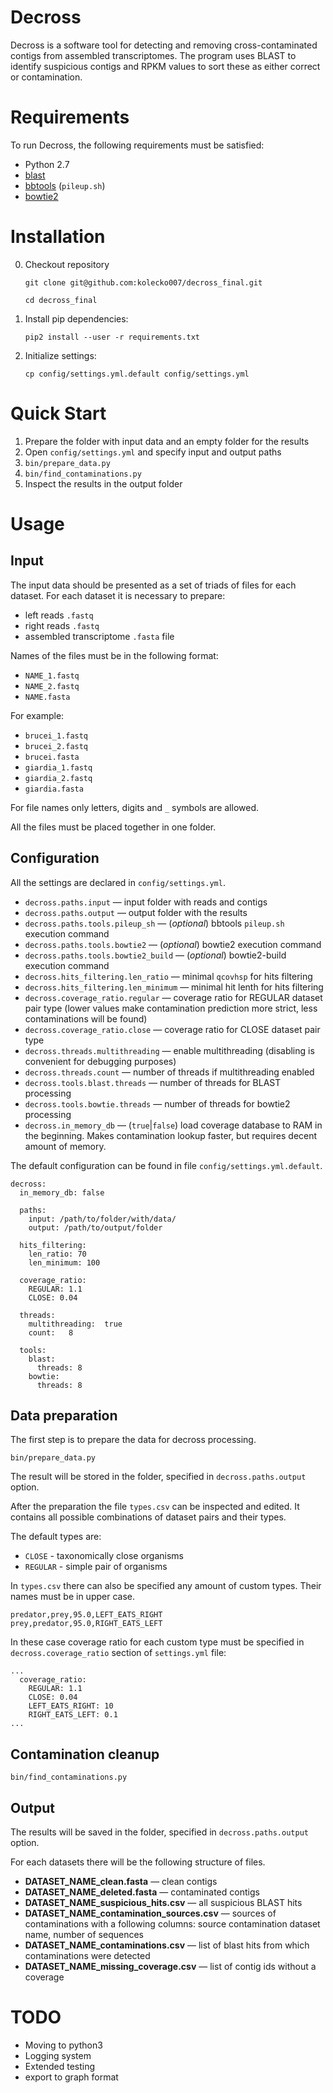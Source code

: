 # Decross
Decross is a software tool for detecting and removing cross-contaminated 
contigs from assembled transcriptomes. The program uses BLAST to identify 
suspicious contigs and RPKM values to sort these as either correct or 
contamination. 

# Requirements

To run Decross, the following requirements must be satisfied:
* Python 2.7
* [blast](https://blast.ncbi.nlm.nih.gov/Blast.cgi)
* [bbtools](https://jgi.doe.gov/data-and-tools/bbtools/) (`pileup.sh`)
* [bowtie2](http://bowtie-bio.sourceforge.net/bowtie2/index.shtml)

# Installation

0. Checkout repository

    `git clone git@github.com:kolecko007/decross_final.git`
    
    `cd decross_final`

1. Install pip dependencies:

    `pip2 install --user -r requirements.txt`

2. Initialize settings:

    `cp config/settings.yml.default config/settings.yml`

# Quick Start
1. Prepare the folder with input data and an empty folder for the results
1. Open `config/settings.yml` and specify input and output paths
1. `bin/prepare_data.py`
1. `bin/find_contaminations.py`
1. Inspect the results in the output folder

# Usage
## Input
The input data should be presented as a set of triads of files for each dataset.
For each dataset it is necessary to prepare:
* left reads `.fastq`
* right reads `.fastq`
* assembled transcriptome `.fasta` file

Names of the files must be in the following format:
* `NAME_1.fastq`
* `NAME_2.fastq`
* `NAME.fasta`

For example:
* `brucei_1.fastq`
* `brucei_2.fastq`
* `brucei.fasta`
* `giardia_1.fastq`
* `giardia_2.fastq`
* `giardia.fasta`

For file names only letters, digits and `_` symbols are allowed.

All the files must be placed together in one folder.

## Configuration

All the settings are declared in `config/settings.yml`.

* `decross.paths.input` &mdash; input folder with reads and contigs
* `decross.paths.output` &mdash; output folder with the results
* `decross.paths.tools.pileup_sh` &mdash; (_optional_) bbtools `pileup.sh` execution command
* `decross.paths.tools.bowtie2` &mdash; (_optional_) bowtie2 execution command
* `decross.paths.tools.bowtie2_build` &mdash; (_optional_) bowtie2-build execution command
* `decross.hits_filtering.len_ratio` &mdash; minimal `qcovhsp` for hits filtering
* `decross.hits_filtering.len_minimum` &mdash; minimal hit lenth for hits filtering
* `decross.coverage_ratio.regular` &mdash; coverage ratio for REGULAR dataset pair type 
(lower values make contamination prediction more strict, less contaminations will be found)
* `decross.coverage_ratio.close` &mdash; coverage ratio for CLOSE dataset pair type
* `decross.threads.multithreading` &mdash; enable multithreading (disabling is convenient for debugging purposes)
* `decross.threads.count` &mdash; number of threads if multithreading enabled
* `decross.tools.blast.threads` &mdash; number of threads for BLAST processing
* `decross.tools.bowtie.threads` &mdash; number of threads for bowtie2 processing
* `decross.in_memory_db` &mdash; (`true`|`false`) load coverage database to RAM in the beginning. 
Makes contamination lookup faster, but requires decent amount of memory.

The default configuration can be found in file `config/settings.yml.default`.

```
decross:
  in_memory_db: false

  paths:
    input: /path/to/folder/with/data/
    output: /path/to/output/folder

  hits_filtering:
    len_ratio: 70
    len_minimum: 100

  coverage_ratio:
    REGULAR: 1.1
    CLOSE: 0.04

  threads:
    multithreading:  true
    count:   8

  tools:
    blast:
      threads: 8
    bowtie:
      threads: 8
```

## Data preparation
The first step is to prepare the data for decross processing.

`bin/prepare_data.py`

The result will be stored in the folder, specified in `decross.paths.output` option.

After the preparation the file `types.csv` can be inspected and edited.
It contains all possible combinations of dataset pairs and their types.

The default types are:
* `CLOSE` - taxonomically close organisms
* `REGULAR` - simple pair of organisms

In `types.csv` there can also be specified any amount of custom types.
Their names must be in upper case. 

```
predator,prey,95.0,LEFT_EATS_RIGHT
prey,predator,95.0,RIGHT_EATS_LEFT
``` 

In these case coverage ratio for each custom type must be specified in `decross.coverage_ratio` section of
 `settings.yml` file:
 
```
...
  coverage_ratio:
    REGULAR: 1.1
    CLOSE: 0.04
    LEFT_EATS_RIGHT: 10
    RIGHT_EATS_LEFT: 0.1
...
```


## Contamination cleanup

`bin/find_contaminations.py`

## Output

The results will be saved in the folder, specified in `decross.paths.output` option.

For each datasets there will be the following structure of files.

* **DATASET_NAME_clean.fasta** &mdash; clean contigs
* **DATASET_NAME_deleted.fasta** &mdash; contaminated contigs
* **DATASET_NAME_suspicious_hits.csv** &mdash; all suspicious BLAST hits
* **DATASET_NAME_contamination_sources.csv** &mdash; 
sources of contaminations with a following columns: source contamination dataset name, number of sequences
* **DATASET_NAME_contaminations.csv** &mdash; list of blast hits from which contaminations were detected
* **DATASET_NAME_missing_coverage.csv** &mdash; list of contig ids without a coverage


# TODO
* Moving to python3
* Logging system
* Extended testing
* export to graph format
